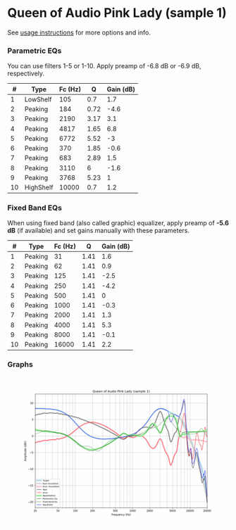 # Queen of Audio Pink Lady (sample 1)
See [usage instructions](https://github.com/jaakkopasanen/AutoEq#usage) for more options and info.

### Parametric EQs
You can use filters 1-5 or 1-10. Apply preamp of -6.8 dB or -6.9 dB, respectively.

|   # | Type      |   Fc (Hz) |    Q |   Gain (dB) |
|-----|-----------|-----------|------|-------------|
|   1 | LowShelf  |       105 | 0.7  |         1.7 |
|   2 | Peaking   |       184 | 0.72 |        -4.6 |
|   3 | Peaking   |      2190 | 3.17 |         3.1 |
|   4 | Peaking   |      4817 | 1.65 |         6.8 |
|   5 | Peaking   |      6772 | 5.52 |        -3   |
|   6 | Peaking   |       370 | 1.85 |        -0.6 |
|   7 | Peaking   |       683 | 2.89 |         1.5 |
|   8 | Peaking   |      3110 | 6    |        -1.6 |
|   9 | Peaking   |      3768 | 5.23 |         1   |
|  10 | HighShelf |     10000 | 0.7  |         1.2 |

### Fixed Band EQs
When using fixed band (also called graphic) equalizer, apply preamp of **-5.6 dB** (if available) and set gains manually with these parameters.

|   # | Type    |   Fc (Hz) |    Q |   Gain (dB) |
|-----|---------|-----------|------|-------------|
|   1 | Peaking |        31 | 1.41 |         1.6 |
|   2 | Peaking |        62 | 1.41 |         0.9 |
|   3 | Peaking |       125 | 1.41 |        -2.5 |
|   4 | Peaking |       250 | 1.41 |        -4.2 |
|   5 | Peaking |       500 | 1.41 |         0   |
|   6 | Peaking |      1000 | 1.41 |        -0.3 |
|   7 | Peaking |      2000 | 1.41 |         1.3 |
|   8 | Peaking |      4000 | 1.41 |         5.3 |
|   9 | Peaking |      8000 | 1.41 |        -0.1 |
|  10 | Peaking |     16000 | 1.41 |         2.2 |

### Graphs
![](./Queen%20of%20Audio%20Pink%20Lady%20(sample%201).png)
